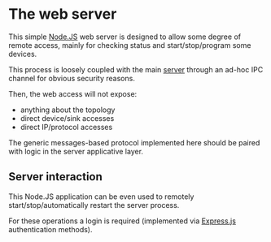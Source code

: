 # The web server

This simple [Node.JS](https://nodejs.org/) web server is designed to allow some degree of remote access, mainly for checking status and start/stop/program some devices.

This process is loosely coupled with the main [server](../server/README.md) through an ad-hoc IPC channel for obvious security reasons.

Then, the web access will not expose:
- anything about the topology
- direct device/sink accesses
- direct IP/protocol accesses

The generic messages-based protocol implemented here should be paired with logic in the server applicative layer.

## Server interaction

This Node.JS application can be even used to remotely start/stop/automatically restart the server process.

For these operations a login is required (implemented via [Express.js](https://expressjs.com/) authentication methods).

